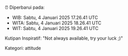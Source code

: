 ⏰ Diperbarui pada:
- WIB: Sabtu, 4 Januari 2025 17.26.41 UTC
- WITA: Sabtu, 4 Januari 2025 18.26.41 UTC
- WIT: Sabtu, 4 Januari 2025 19.26.41 UTC

Kutipan Inspiratif:
"Not always available, try your luck ;)"


Kategori: attitude

